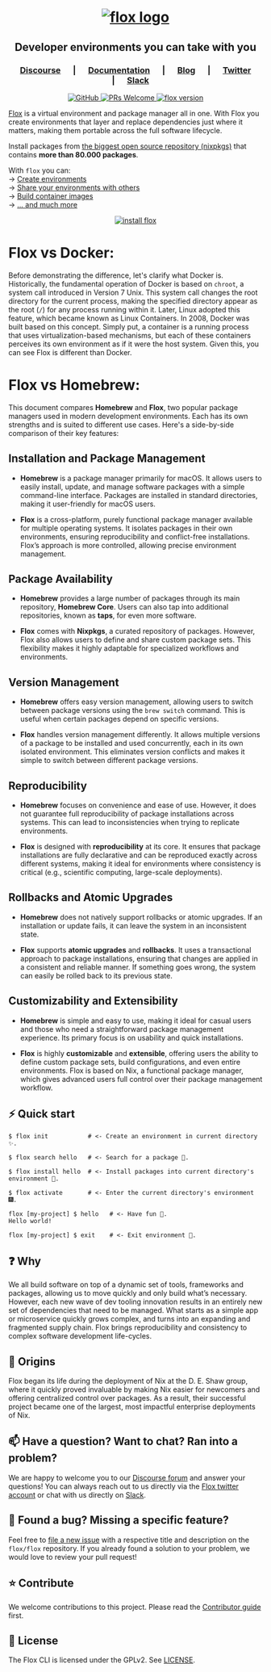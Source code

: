 <h1 align="center">
  <a href="https://flox.dev" target="_blank">
    <picture>
      <source media="(prefers-color-scheme: dark)"  srcset="img/flox-logo-white-on-black.png" />
      <source media="(prefers-color-scheme: light)" srcset="img/flox-logo-black-on-white.png" />
      <img src="img/flox-logo-black-on-white.png" alt="flox logo" />
    </picture>
  </a>
</h1>

<h2 align="center">
  Developer environments you can take with you
</h2>

<!-- TODO: here comes the graphic
 show immediate value proposition
 a short demo of basics would be good for now
 a bold statement: Free yourself from container walls.
-->

<h3 align="center">
   &emsp;
   <a href="https://discourse.flox.dev"><b>Discourse</b></a>
   &emsp; | &emsp; 
   <a href="https://flox.dev/docs"><b>Documentation</b></a>
   &emsp; | &emsp; 
   <a href="https://flox.dev/blog"><b>Blog</b></a>
   &emsp; | &emsp;  
   <a href="https://twitter.com/floxdevelopment"><b>Twitter</b></a>
   &emsp; | &emsp; 
   <a href="https://go.flox.dev/slack"><b>Slack</b></a>
   &emsp;
</h3>

<p align="center">
  <a href="https://github.com/flox/flox/blob/main/LICENSE"> 
    <img alt="GitHub" src="https://img.shields.io/github/license/flox/flox?style=flat-square">
  </a>
  <a href="https://github.com/flox/flox/blob/main/CONTRIBUTING.md">
    <img alt="PRs Welcome" src="https://img.shields.io/badge/PRs-welcome-brightgreen.svg?style=flat-square"/>
  </a>
  <a href="https://github.com/flox/flox/releases">
    <img alt="flox version" src="https://img.shields.io/github/v/release/flox/flox?style=flat-square"/>
    <!-- <img alt="GitHub tag (latest by date)" src="https://img.shields.io/github/v/tag/flox/flox?label=Version&style=flat-square"> -->
  </a>
</p>

[Flox][website] is a virtual environment and package manager all in one. With Flox you 
create environments that layer and replace dependencies just where
it matters, making them portable across the full software lifecycle.

Install packages from [the biggest open source repository
(nixpkgs)][post-nixpkgs] that contains **more than 80.000 packages**.

With `flox` you can:<br/>
&rarr; [Create environments](https://flox.dev/docs/tutorials/creating-environments)<br/>
&rarr; [Share your environments with others](https://flox.dev/docs/tutorials/sharing-environments)<br/>
&rarr; [Build container images](https://flox.dev/docs/tutorials/sharing-environments/#sharing-with-containers)<br/>
&rarr; [... and much more][docs]<br/>

<div align="center">
  <a href="https://flox.dev/docs/install-flox">
    <img alt="install flox" src="https://img.shields.io/badge/Install-flox-brightgreen?style=for-the-badge"/>
  </a>
</div>

<!-- TODO: Compare with others
- [Flox vs Docker]
- [Flox vs Homebrew]
- [Flox vs Bazel]
- .. more (point to the website)
-->

# Flox vs Docker:
Before demonstrating the difference, let's clarify what Docker is. Historically, the fundamental operation of Docker is based on `chroot`, a system call introduced in Version 7 Unix. This system call changes the root directory for the current process, making the specified directory appear as the root (`/`) for any process running within it. Later, Linux adopted this feature, which became known as Linux Containers. In 2008, Docker was built based on this concept. Simply put, a container is a running process that uses virtualization-based mechanisms, but each of these containers perceives its own environment as if it were the host system. Given this, you can see Flox is different than Docker.

# Flox vs Homebrew:

This document compares **Homebrew** and **Flox**, two popular package managers used in modern development environments. Each has its own strengths and is suited to different use cases. Here's a side-by-side comparison of their key features:

## Installation and Package Management

- **Homebrew** is a package manager primarily for macOS. It allows users to easily install, update, and manage software packages with a simple command-line interface. Packages are installed in standard directories, making it user-friendly for macOS users.
  
- **Flox** is a cross-platform, purely functional package manager available for multiple operating systems. It isolates packages in their own environments, ensuring reproducibility and conflict-free installations. Flox’s approach is more controlled, allowing precise environment management.

## Package Availability

- **Homebrew** provides a large number of packages through its main repository, **Homebrew Core**. Users can also tap into additional repositories, known as **taps**, for even more software.
  
- **Flox** comes with **Nixpkgs**, a curated repository of packages. However, Flox also allows users to define and share custom package sets. This flexibility makes it highly adaptable for specialized workflows and environments.

## Version Management

- **Homebrew** offers easy version management, allowing users to switch between package versions using the `brew switch` command. This is useful when certain packages depend on specific versions.
  
- **Flox** handles version management differently. It allows multiple versions of a package to be installed and used concurrently, each in its own isolated environment. This eliminates version conflicts and makes it simple to switch between different package versions.

## Reproducibility

- **Homebrew** focuses on convenience and ease of use. However, it does not guarantee full reproducibility of package installations across systems. This can lead to inconsistencies when trying to replicate environments.
  
- **Flox** is designed with **reproducibility** at its core. It ensures that package installations are fully declarative and can be reproduced exactly across different systems, making it ideal for environments where consistency is critical (e.g., scientific computing, large-scale deployments).

## Rollbacks and Atomic Upgrades

- **Homebrew** does not natively support rollbacks or atomic upgrades. If an installation or update fails, it can leave the system in an inconsistent state.
  
- **Flox** supports **atomic upgrades** and **rollbacks**. It uses a transactional approach to package installations, ensuring that changes are applied in a consistent and reliable manner. If something goes wrong, the system can easily be rolled back to its previous state.

## Customizability and Extensibility

- **Homebrew** is simple and easy to use, making it ideal for casual users and those who need a straightforward package management experience. Its primary focus is on usability and quick installations.
  
- **Flox** is highly **customizable** and **extensible**, offering users the ability to define custom package sets, build configurations, and even entire environments. Flox is based on Nix, a functional package manager, which gives advanced users full control over their package management workflow.

## ⚡️ Quick start

``` text
$ flox init           # <- Create an environment in current directory ✨.

$ flox search hello   # <- Search for a package 🚀.

$ flox install hello  # <- Install packages into current directory's environment 🔨.

$ flox activate       # <- Enter the current directory's environment 🎆.

flox [my-project] $ hello   # <- Have fun 🎉.
Hello world!

flox [my-project] $ exit    # <- Exit environment 💃.
```

## ❓ Why

We all build software on top of a dynamic set of tools,
frameworks and packages, allowing us to move quickly and only
build what’s necessary. However, each new wave of dev tooling
innovation results in an entirely new set of dependencies that
need to be managed. What starts as a simple app or microservice
quickly grows complex, and
turns into an expanding and fragmented supply
chain. Flox brings reproducibility and consistency to complex
software development life-cycles.

## 📘 Origins

Flox began its life during the deployment of Nix at
the D. E. Shaw group, where it quickly proved invaluable
by making Nix easier for newcomers and offering centralized
control over packages. As a result, their successful project
became one of the largest, most impactful enterprise deployments
of Nix.

## 📫 Have a question? Want to chat? Ran into a problem?

We are happy to welcome you to our [Discourse forum][discourse] and answer your
questions! You can always reach out to us directly via the [Flox twitter
account][twitter] or chat with us directly on [Slack][slack].

## 🤝 Found a bug? Missing a specific feature?

Feel free to [file a new issue][new-issue] with a respective title and
description on the `flox/flox` repository. If you already found a solution
to your problem, we would love to review your pull request!

## ⭐️ Contribute

We welcome contributions to this project. Please read the [Contributor
guide](./CONTRIBUTING.md) first.

## 🪪 License

The Flox CLI is licensed under the GPLv2. See [LICENSE](./LICENSE).


[website]: https://flox.dev
[discourse]: https://discourse.flox.dev
[nix]: https://nixos.org
[basics]:https://flox.dev/docs
[share-envs]: https://flox.dev/docs/share-environments
[images]: docs/tutorials/sharing-environments/#sharing-with-containers
[docs]: https://flox.dev/docs
[twitter]: https://twitter.com/floxdevelopment
[slack]: https://go.flox.dev/slack
[new-issue]: https://github.com/flox/flox/issues/new/choose
[post-nixpkgs]: https://flox.dev/blog/nixpkgs
